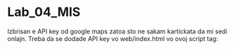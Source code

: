 # Lab_04_MIS

Izbrisan e API key od google maps zatoa sto ne sakam kartickata da mi sedi onlajn.
Treba da se dodade API key vo web/index.html vo ovoj script tag:
  <script src="https://maps.googleapis.com/maps/api/js?key="TUKA""></script>
